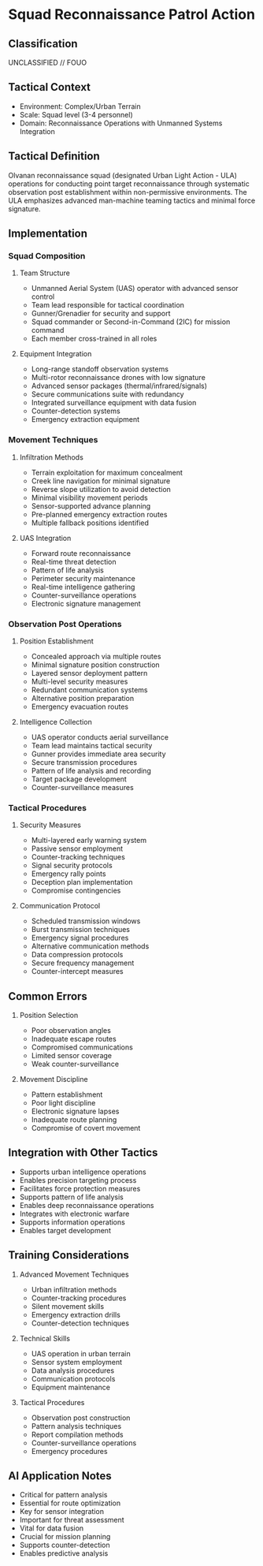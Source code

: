 # Squad Reconnaissance Patrol Action

## Classification

UNCLASSIFIED // FOUO

## Tactical Context

- Environment: Complex/Urban Terrain
- Scale: Squad level (3-4 personnel)
- Domain: Reconnaissance Operations with Unmanned Systems Integration

## Tactical Definition

Olvanan reconnaissance squad (designated Urban Light Action - ULA) operations
for conducting point target reconnaissance through systematic observation post
establishment within non-permissive environments. The ULA emphasizes advanced
man-machine teaming tactics and minimal force signature.

## Implementation

### Squad Composition

1. Team Structure

   - Unmanned Aerial System (UAS) operator with advanced sensor control
   - Team lead responsible for tactical coordination
   - Gunner/Grenadier for security and support
   - Squad commander or Second-in-Command (2IC) for mission command
   - Each member cross-trained in all roles

2. Equipment Integration
   - Long-range standoff observation systems
   - Multi-rotor reconnaissance drones with low signature
   - Advanced sensor packages (thermal/infrared/signals)
   - Secure communications suite with redundancy
   - Integrated surveillance equipment with data fusion
   - Counter-detection systems
   - Emergency extraction equipment

### Movement Techniques

1. Infiltration Methods

   - Terrain exploitation for maximum concealment
   - Creek line navigation for minimal signature
   - Reverse slope utilization to avoid detection
   - Minimal visibility movement periods
   - Sensor-supported advance planning
   - Pre-planned emergency extraction routes
   - Multiple fallback positions identified

2. UAS Integration
   - Forward route reconnaissance
   - Real-time threat detection
   - Pattern of life analysis
   - Perimeter security maintenance
   - Real-time intelligence gathering
   - Counter-surveillance operations
   - Electronic signature management

### Observation Post Operations

1. Position Establishment

   - Concealed approach via multiple routes
   - Minimal signature position construction
   - Layered sensor deployment pattern
   - Multi-level security measures
   - Redundant communication systems
   - Alternative position preparation
   - Emergency evacuation routes

2. Intelligence Collection
   - UAS operator conducts aerial surveillance
   - Team lead maintains tactical security
   - Gunner provides immediate area security
   - Secure transmission procedures
   - Pattern of life analysis and recording
   - Target package development
   - Counter-surveillance measures

### Tactical Procedures

1. Security Measures

   - Multi-layered early warning system
   - Passive sensor employment
   - Counter-tracking techniques
   - Signal security protocols
   - Emergency rally points
   - Deception plan implementation
   - Compromise contingencies

2. Communication Protocol
   - Scheduled transmission windows
   - Burst transmission techniques
   - Emergency signal procedures
   - Alternative communication methods
   - Data compression protocols
   - Secure frequency management
   - Counter-intercept measures

## Common Errors

1. Position Selection

   - Poor observation angles
   - Inadequate escape routes
   - Compromised communications
   - Limited sensor coverage
   - Weak counter-surveillance

2. Movement Discipline
   - Pattern establishment
   - Poor light discipline
   - Electronic signature lapses
   - Inadequate route planning
   - Compromise of covert movement

## Integration with Other Tactics

- Supports urban intelligence operations
- Enables precision targeting process
- Facilitates force protection measures
- Supports pattern of life analysis
- Enables deep reconnaissance operations
- Integrates with electronic warfare
- Supports information operations
- Enables target development

## Training Considerations

1. Advanced Movement Techniques

   - Urban infiltration methods
   - Counter-tracking procedures
   - Silent movement skills
   - Emergency extraction drills
   - Counter-detection techniques

2. Technical Skills

   - UAS operation in urban terrain
   - Sensor system employment
   - Data analysis procedures
   - Communication protocols
   - Equipment maintenance

3. Tactical Procedures
   - Observation post construction
   - Pattern analysis techniques
   - Report compilation methods
   - Counter-surveillance operations
   - Emergency procedures

## AI Application Notes

- Critical for pattern analysis
- Essential for route optimization
- Key for sensor integration
- Important for threat assessment
- Vital for data fusion
- Crucial for mission planning
- Supports counter-detection
- Enables predictive analysis
